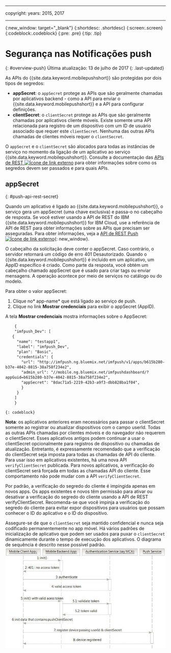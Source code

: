 ----

copyright:
 years: 2015, 2017

---

{:new_window: target="_blank"}
{:shortdesc: .shortdesc}
{:screen:.screen}
{:codeblock:.codeblock}
{:pre: .pre}
{:tip: .tip}

# Segurança nas Notificações push 
{: #overview-push}
Última atualização: 13 de julho de 2017
{: .last-updated}


As APIs do {{site.data.keyword.mobilepushshort}} são protegidas por dois tipos de segredos:

- **appSecret**: o `appSecret` protege as APIs que são geralmente chamadas por aplicativos backend - como a API para enviar o {{site.data.keyword.mobilepushshort}} e a API para configurar definições.
- **clientSecret**: o `clientSecret` protege as APIs que são geralmente chamadas por aplicativos cliente móveis. Existe somente uma API relacionada para registro de um dispositivo com um ID de usuário associado que requer este `clientSecret`. Nenhuma das outras APIs chamadas de clientes móveis requer o `clientSecret`. 

O `appSecret` e o `clientSecret` são alocados para todas as instâncias de serviço no momento da ligação de um aplicativo ao serviço {{site.data.keyword.mobilepushshort}}. Consulte a documentação das [APIs de REST ![Ícone de link externo](../../icons/launch-glyph.svg "Ícone de link externo")](https://imfpush.{DomainName}/imfpush/) para obter informações sobre como os segredos devem ser passados e para quais APIs.

## appSecret 
{: #push-api-rest-secret}

Quando um aplicativo é ligado ao {{site.data.keyword.mobilepushshort}}, o serviço gera um appSecret (uma chave exclusiva) e passa-o no cabeçalho de resposta. Se você estiver usando a API de REST do IBM {{site.data.keyword.mobilepushshort}} for IBM Cloud, use a referência de API de REST para obter informações sobre as APIs que precisam ser asseguradas. Para obter informações, veja a [API de REST Push ![Ícone de link externo](../../icons/launch-glyph.svg "External link icon")](https://imfpush.{DomainName}/imfpush/){: new_window}.

O cabeçalho da solicitação deve conter o appSecret. Caso contrário, o servidor retornará um código de erro 401 Desautorizado. Quando o {{site.data.keyword.mobilepushshort}} é incluído em um aplicativo, um AppID específico é criado. Como parte da resposta, você obtém um cabeçalho chamado appSecret que é usado para criar tags ou enviar
mensagens. A operação acontece por meio de serviços no catálogo ou do modelo.

Para obter o valor appSecret:

1. Clique no* app-name* que está ligado ao serviço de push.
2. Clique no link **Mostrar credenciais** para exibir o appSecret (AppID).

A tela **Mostrar credenciais** mostra informações sobre o AppSecret:
```
	{
    "imfpush_Dev": [
   {
     "name": "testapp1",
     "label": "imfpush_Dev",
     "plan": "Basic",
     "credentials": {
       "url": "http://imfpush.ng.bluemix.net/imfpush/v1/apps/b615b280-b37e-4042-8815-38a758f234e2",
       "admin_url": "//mobile.ng.bluemix.net/imfpushdashboard/?appGuid=b615b280-b37e-4042-8815-38a758f234e2",
       "appSecret": "8dac71a5-2219-42b3-a9f3-dbb828ba1f04",
       }
     }
    ]
    }
```
	{: codeblock} 


**Nota**: os aplicativos anteriores eram necessários para passar o clientSecret somente ao registrar ou atualizar dispositivos com o campo userId. Todas
as outras APIs chamadas por clientes móveis e do navegador não requerem o clientSecret. Esses aplicativos antigos podem continuar a usar o clientSecret opcionalmente
para registros de dispositivo ou chamadas de atualização. Entretanto, é
expressamente recomendado que a verificação do clientSecret seja imposta para todas as
chamadas de API do cliente. Para usar isso em aplicativos existentes, há uma nova API `verifyClientSecret` publicada.  Para novos aplicativos, a verificação do clientSecret será forçada em todas as chamadas API do cliente. Esse comportamento não pode mudar com a API `verifyClientSecret`.

Por padrão, a verificação do segredo do cliente é impingida apenas em novos apps. Os apps existentes e novos têm permissão para ativar ou desativar a verificação do segredo do cliente
usando a API de REST verifyClientSecret. Recomenda-se que você impinja a verificação do segredo do cliente para evitar
expor dispositivos para usuários que possam conhecer o ID do aplicativo e o ID do dispositivo.

Assegure-se de que o `clientSecret` seja mantido confidencial e nunca seja codificado permanentemente no app móvel. Há vários padrões de inicialização de aplicativo que podem ser usados para puxar o `clientSecret` dinamicamente durante o tempo de execução dos aplicativos. O diagrama de sequência é descrito nesse possível padrão.
![Enable_Push](images/init_client_secret.jpg) 



